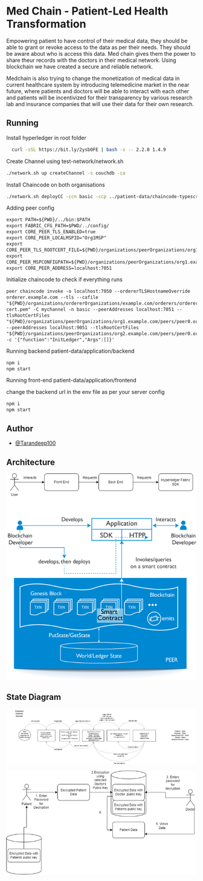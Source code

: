 
# Med Chain - Patient-Led Health Transformation
Empowering patient to have control of their medical data, they should be able to grant or revoke access to the data as per their needs. They should be aware about who is access this data. 
Med chain gives them the power to share theur records with the doctors in their medical network.
Using blockchain we have created a secure and reliable network.

Medchain is also trying to change the monetization of medical data in current healthcare system by introducing telemedicine market in the near future, where patients and doctors will be able to interact with each other and patients will be incentivized for their transparency by various research lab and insurance companies that will use their data for their own research.





## Running


Install hyperledger in root folder
```bash
  curl -sSL https://bit.ly/2ysbOFE | bash -s -- 2.2.0 1.4.9
```

Create Channel using test-network/network.sh

```bash
./network.sh up createChannel -s couchdb -ca
```

Install Chaincode on both organisations

```bash
./network.sh deployCC -ccn basic -ccp ../patient-data/chaincode-typescript/ -ccl typescript
```

Adding peer config
```
export PATH=${PWD}/../bin:$PATH
export FABRIC_CFG_PATH=$PWD/../config/
export CORE_PEER_TLS_ENABLED=true
export CORE_PEER_LOCALMSPID="Org1MSP"
export CORE_PEER_TLS_ROOTCERT_FILE=${PWD}/organizations/peerOrganizations/org1.example.com/peers/peer0.org1.example.com/tls/ca.crt
export CORE_PEER_MSPCONFIGPATH=${PWD}/organizations/peerOrganizations/org1.example.com/users/Admin@org1.example.com/msp
export CORE_PEER_ADDRESS=localhost:7051
```

Initialize chaincode to check if everything runs

```
peer chaincode invoke -o localhost:7050 --ordererTLSHostnameOverride orderer.example.com --tls --cafile "${PWD}/organizations/ordererOrganizations/example.com/orderers/orderer.example.com/msp/tlscacerts/tlsca.example.com-cert.pem" -C mychannel -n basic --peerAddresses localhost:7051 --tlsRootCertFiles "${PWD}/organizations/peerOrganizations/org1.example.com/peers/peer0.org1.example.com/tls/ca.crt" --peerAddresses localhost:9051 --tlsRootCertFiles "${PWD}/organizations/peerOrganizations/org2.example.com/peers/peer0.org2.example.com/tls/ca.crt" -c '{"function":"InitLedger","Args":[]}'
```

Running backend patient-data/application/backend
```
npm i
npm start
```

Running front-end patient-data/application/frontend

change the backend url in the env file as per your server config
```
npm i
npm start
```
## Author
- [@Tarandeep100](https://github.com/Tarandeep100/)

## Architecture

![Architecture](https://raw.githubusercontent.com/tarandeep100/HyperLedgerMedicalData/main/Architecture.drawio.png)

## State Diagram

![State Diagram](https://raw.githubusercontent.com/tarandeep100/HyperLedgerMedicalData/main/State%20Diagram.jpg)

![State Diagram Encryption/Decryption](https://raw.githubusercontent.com/tarandeep100/HyperLedgerMedicalData/main/State%20Diagram%20EncryptDecrypt.drawio.png)



